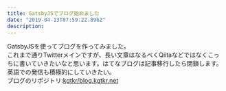 ```yaml
---
title: GatsbyJSでブログ始めました
date: "2019-04-13T07:59:22.896Z"
description: 
---
```


GatsbyJSを使ってブログを作ってみました。  
これまで通りTwitterメインですが、長い文章はなるべくQiitaなどではなくこっちに書いていきたいなと思います。はてなブログは記事移行したら閉鎖します。  
英語での発信も積極的にしていきたい。  
ブログのリポジトリ:[kgtkr/blog.kgtkr.net](https://github.com/kgtkr/blog.kgtkr.net)